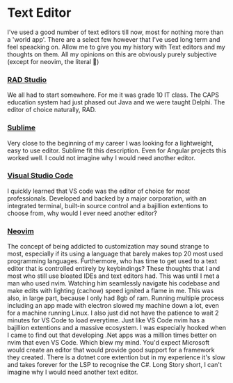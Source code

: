 
# Text Editor

I've used a good number of text editors till now, most for nothing more than a 'world app'. There are a select few however that I've used long term and feel speacking on. Allow me to give you my history with Text editors and my thoughts on them. All my opinions on this are obviously purely subjective (except for neovim, the literal 🐐)

### [RAD Studio](https://www.embarcadero.com/products/rad-studio)
We all had to start somewhere. For me it was grade 10 IT class. The CAPS education system had just phased out Java and we were taught Delphi. The editor of choice naturally, RAD.

### [Sublime](https://www.sublimetext.com/)
Very close to the beginning of my career I was looking for a lightweight, easy to use editor. Sublime fit this description. Even for Angular projects this worked well. I could not imagine why I would need another editor.

###  [Visual Studio Code](https://code.visualstudio.com/)
I quickly learned that VS code was the editor of choice for most professionals. Developed and backed by a major corporation, with an integrated terminal, built-in source control and a bajillion extentions to choose from, why would I ever need another editor?

### [Neovim](https://neovim.io/)
The concept of being addicted to customization may sound strange to most, especially if its using a language that barely makes top 20 most used programming languages. Furthermore, who has time to get used to a text editor that is controlled entirely by keybindings? These thoughts that I and most who still use bloated IDEs and text editors had. This was until I met a man who used nvim. Watching him seamlessly navigate his codebase and make edits with lighting (cachow) speed ignited a flame in me. This was also, in large part, because I only had 8gb of ram. Running multiple process including an app made with electron slowed my machine down a lot, even for a machine running Linux. I also just did not have the patience to wait 2 minutes for VS Code to load everytime. Just like VS Code nvim has a bajillion extentions and a massive ecosystem. I was especially hooked when I came to find out that developing .Net apps was a million times better on nvim that even VS Code. Which blew my mind. You'd expect Microsoft would create an editor that would provide good support for a framework they created. There is a dotnet core extention but in my experience it's slow and takes forever for the LSP to recognise the C#. Long Story short, I can't imagine why I would need another text editor.

